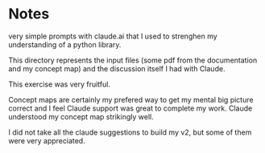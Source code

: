 # Notes

very simple prompts with claude.ai that I used to strenghen my understanding of a python library.

This directory represents the input files (some pdf from the documentation and my concept map) and the discussion itself I had with Claude.

This exercise was very fruitful.

Concept maps are certainly my prefered way to get my mental big picture correct and I feel Claude support was great to complete my work.
Claude understood my concept map strikingly well.

I did not take all the claude suggestions to build my v2, but some of them were very appreciated.

